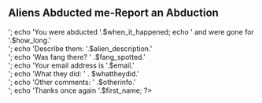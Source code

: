 <html>
 <head>
 <title>Aliens Abducted me-Report an Abduction </title>
</head>

<body> 
 
 <h2>Aliens Abducted me-Report an Abduction</h2>
 
 <?php
 $when_it_happened = $_POST['whenithappened'];
 $how_long = $_POST['howlong'];
 $alien_description = $_POST['aliendescription'];
 $how_many = $_POST['howmany'];
 $fang_spotted = $_POST['fangspotted'];
 $email = $_POST['email'];
 $first_name = $_POST['firstname'];
 $last_name= $_POST['lastname'];
 $whattheydid = $_POST['whattheydid'];
 $otherinfo = $_POST['other'];
 $to = 'agbachiabel@gmail.com';
 $subject = 'Aliens Abducted Me - Abduction Report';
 $msg = "$first_name was abducted $when_it_happened and was gone for $how_long.\n" .
        "Number of Aliens: $how_many\n" .
		"Alien Description: $alien_description\n" .
		"What they did: $whattheydid\n" .
		"Fang spotted: $fang_spotted\n" .
		"Other comments: $otherinfo"; 
	$dbc = mysqli_connect('localhost', 'root','', 'aliendatabase') or die('Error connecting to Mysql server');
    $query = "INSERT INTO aliens_abduction(first_name,last_name,when_it_happened,how_long,how_many,alien_description,what_they_did,fang_spotted,other,email)".
	"VALUES('$first_name','$last_name','$when_it_happened','$how_long','$how_many',".
	"'$alien_description','$whattheydid','$fang_spotted','$otherinfo','$email')";
 $result = mysqli_query($dbc,$query) or die('Error querying database');
 mysqli_close($dbc);
echo 'Thanks for submitting the form.<br/>';
echo 'You were abducted '.$when_it_happened;
echo ' and were gone for '.$how_long.'<br/>';
echo 'Describe them: '.$alien_description.'<br/>';
echo 'Was fang there? ' .$fang_spotted.'<br/>';
echo 'Your email address is '.$email.'<br/>';
echo 'What they did: ' . $whattheydid.'<br/>';
echo 'Other comments: ' .$otherinfo.'<br/>';
echo 'Thanks once again '.$first_name;
?>
 
</body>
</html>
